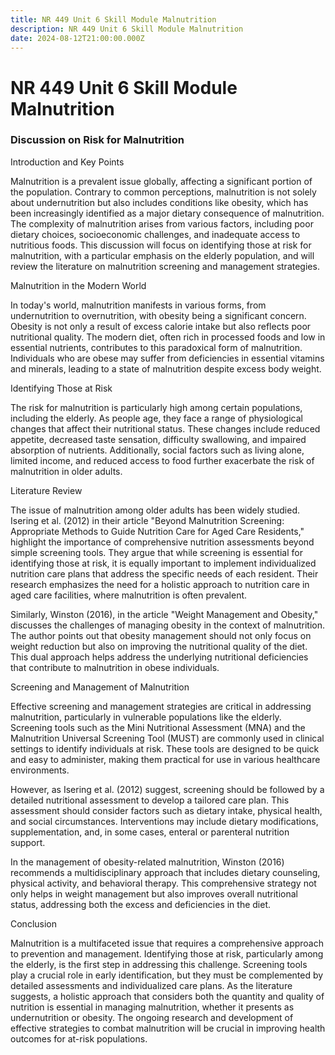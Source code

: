 ```yaml
---
title: NR 449 Unit 6 Skill Module Malnutrition
description: NR 449 Unit 6 Skill Module Malnutrition
date: 2024-08-12T21:00:00.000Z
---
```


# NR 449 Unit 6 Skill Module Malnutrition

### Discussion on Risk for Malnutrition

Introduction and Key Points

Malnutrition is a prevalent issue globally, affecting a significant portion of the population. Contrary to common perceptions, malnutrition is not solely about undernutrition but also includes conditions like obesity, which has been increasingly identified as a major dietary consequence of malnutrition. The complexity of malnutrition arises from various factors, including poor dietary choices, socioeconomic challenges, and inadequate access to nutritious foods. This discussion will focus on identifying those at risk for malnutrition, with a particular emphasis on the elderly population, and will review the literature on malnutrition screening and management strategies.

Malnutrition in the Modern World

In today's world, malnutrition manifests in various forms, from undernutrition to overnutrition, with obesity being a significant concern. Obesity is not only a result of excess calorie intake but also reflects poor nutritional quality. The modern diet, often rich in processed foods and low in essential nutrients, contributes to this paradoxical form of malnutrition. Individuals who are obese may suffer from deficiencies in essential vitamins and minerals, leading to a state of malnutrition despite excess body weight.

Identifying Those at Risk

The risk for malnutrition is particularly high among certain populations, including the elderly. As people age, they face a range of physiological changes that affect their nutritional status. These changes include reduced appetite, decreased taste sensation, difficulty swallowing, and impaired absorption of nutrients. Additionally, social factors such as living alone, limited income, and reduced access to food further exacerbate the risk of malnutrition in older adults.

Literature Review

The issue of malnutrition among older adults has been widely studied. Isering et al. (2012) in their article "Beyond Malnutrition Screening: Appropriate Methods to Guide Nutrition Care for Aged Care Residents," highlight the importance of comprehensive nutrition assessments beyond simple screening tools. They argue that while screening is essential for identifying those at risk, it is equally important to implement individualized nutrition care plans that address the specific needs of each resident. Their research emphasizes the need for a holistic approach to nutrition care in aged care facilities, where malnutrition is often prevalent.

Similarly, Winston (2016), in the article "Weight Management and Obesity," discusses the challenges of managing obesity in the context of malnutrition. The author points out that obesity management should not only focus on weight reduction but also on improving the nutritional quality of the diet. This dual approach helps address the underlying nutritional deficiencies that contribute to malnutrition in obese individuals.

Screening and Management of Malnutrition

Effective screening and management strategies are critical in addressing malnutrition, particularly in vulnerable populations like the elderly. Screening tools such as the Mini Nutritional Assessment (MNA) and the Malnutrition Universal Screening Tool (MUST) are commonly used in clinical settings to identify individuals at risk. These tools are designed to be quick and easy to administer, making them practical for use in various healthcare environments.

However, as Isering et al. (2012) suggest, screening should be followed by a detailed nutritional assessment to develop a tailored care plan. This assessment should consider factors such as dietary intake, physical health, and social circumstances. Interventions may include dietary modifications, supplementation, and, in some cases, enteral or parenteral nutrition support.

In the management of obesity-related malnutrition, Winston (2016) recommends a multidisciplinary approach that includes dietary counseling, physical activity, and behavioral therapy. This comprehensive strategy not only helps in weight management but also improves overall nutritional status, addressing both the excess and deficiencies in the diet.

Conclusion

Malnutrition is a multifaceted issue that requires a comprehensive approach to prevention and management. Identifying those at risk, particularly among the elderly, is the first step in addressing this challenge. Screening tools play a crucial role in early identification, but they must be complemented by detailed assessments and individualized care plans. As the literature suggests, a holistic approach that considers both the quantity and quality of nutrition is essential in managing malnutrition, whether it presents as undernutrition or obesity. The ongoing research and development of effective strategies to combat malnutrition will be crucial in improving health outcomes for at-risk populations.
